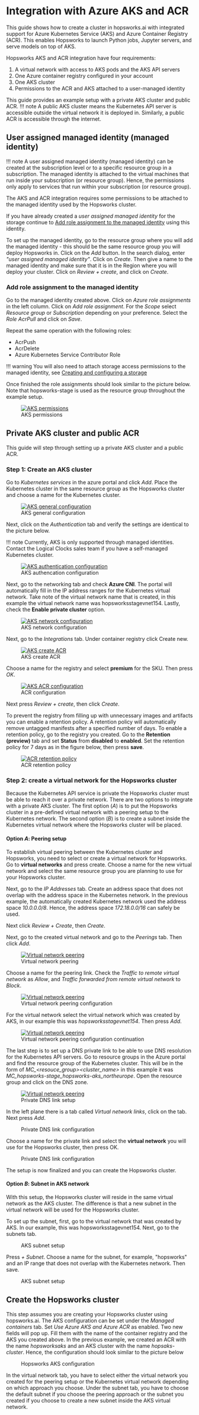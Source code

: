 # Integration with Azure AKS and ACR

This guide shows how to create a cluster in hopsworks.ai with integrated support for Azure Kubernetes Service (AKS) and Azure Container Registry (ACR). This enables Hopsworks to launch Python jobs, Jupyter servers, and serve models on top of AKS.

Hopsworks AKS and ACR integration have four requirements:

1. A virtual network with access to AKS pods and the AKS API servers 
2. One Azure container registry configured in your account
3. One AKS cluster
4. Permissions to the ACR and AKS attached to a user-managed identity

This guide provides an example setup with a private AKS cluster and public ACR.
!!! note
    A public AKS cluster means the Kubernetes API server is accessible outside the virtual network it is deployed in. Similarly, a public ACR is accessible through the internet.


## User assigned managed identity (managed identity)

!!! note
    A user assigned managed identity (managed identity) can be created at the subscription level or to a specific resource group in a subscription. The managed identity is attached to the virtual machines that run inside your subscription (or resource group). Hence, the permissions only apply to services that run within your subscription (or resource group). 

The AKS and ACR integration requires some permissions to be attached to the managed identity used by the Hopsworks cluster. 

If you have already created a *user assigned managed identity* for the storage continue to [Add role assignment to the managed identity](#add-role-assignment-to-the-managed-identity) using this identity.

To set up the managed identity, go to the resource group where you will add the managed identity - this should be the same resource group you will deploy Hopsworks in. Click on the *Add* button. In the search dialog, enter *"user assigned managed identity"*.  Click on *Create*. Then give a name to the managed identity and make sure that it is in the Region where you will deploy your cluster. Click on *Review + create*, and click on *Create*.

### Add role assignment to the managed identity

Go to the managed identity created above. Click on *Azure role assignments* in the left column. Click on *Add role assignment*. For the *Scope* select *Resource group* or *Subscription* depending on your preference. Select the *Role* *AcrPull* and click on *Save*.

Repeat the same operation with the following roles:
* AcrPush
* AcrDelete
* Azure Kubernetes Service Contributor Role

!!! warning
    You will also need to attach storage access permissions to the managed identity, see [Creating and configuring a storage](getting_started.md#step-2-creating-and-configuring-a-storage)

Once finished the role assignments should look similar to the picture below. Note that hopsworks-stage is used as the resource group throughout the example setup.

<p align="center">
  <figure>
    <a  href="../../../assets/images/hopsworksai/azure/aks-permissions.png">
      <img src="../../../assets/images/hopsworksai/azure/aks-permissions.png" alt="AKS permissions">
    </a>
    <figcaption>AKS permissions</figcaption>
  </figure>
</p>

## Private AKS cluster and public ACR

This guide will step through setting up a private AKS cluster and a public ACR. 

### Step 1: Create an AKS cluster
Go to *Kubernetes services* in the azure portal and click *Add*. Place the Kubernetes cluster in the same resource group as the Hopsworks cluster and choose a name for the Kubernetes cluster.

<p align="center">
  <figure>
    <a  href="../../../assets/images/hopsworksai/azure/aks-base.png">
      <img src="../../../assets/images/hopsworksai/azure/aks-base.png" alt="AKS general configuration">
    </a>
    <figcaption>AKS general configuration</figcaption>
  </figure>
</p>

Next, click on the *Authentication* tab and verify the settings are identical to the picture below.

!!! note
    Currently, AKS is only supported through managed identities. Contact the Logical Clocks sales team if you have a self-managed Kubernetes cluster.

<p align="center">
  <figure>
    <a  href="../../../assets/images/hopsworksai/azure/aks-authentication.png">
      <img src="../../../assets/images/hopsworksai/azure/aks-authentication.png" alt="AKS authentication configuration">
    </a>
    <figcaption>AKS authencation configuration</figcaption>
  </figure>
</p>

Next, go to the networking tab and check **Azure CNI**. The portal will automatically fill in the IP address ranges for the Kubernetes virtual network. Take note of the virtual network name that is created, in this example the virtual network name was hopsworksstagevnet154. Lastly, check the **Enable private cluster** option. 

<p align="center">
  <figure>
    <a  href="../../../assets/images/hopsworksai/azure/aks-network.png">
      <img src="../../../assets/images/hopsworksai/azure/aks-network.png" alt="AKS network configuration">
    </a>
    <figcaption>AKS network configuration</figcaption>
  </figure>
</p>

Next, go to the *Integrations* tab. Under container registry click Create new. 

<p align="center">
  <figure>
    <a  href="../../../assets/images/hopsworksai/azure/aks-acr-create.png">
      <img src="../../../assets/images/hopsworksai/azure/aks-acr-create.png" alt="AKS create ACR">
    </a>
    <figcaption>AKS create ACR</figcaption>
  </figure>
</p>

Choose a name for the registry and select **premium** for the SKU. Then press *OK*. 

<p align="center">
  <figure>
    <a  href="../../../assets/images/hopsworksai/azure/aks-acr.png">
      <img src="../../../assets/images/hopsworksai/azure/aks-acr.png" alt="AKS ACR configuration">
    </a>
    <figcaption>ACR configuration</figcaption>
  </figure>
</p>

Next press *Review + create*, then click *Create*.

To prevent the registry from filling up with unnecessary images and artifacts you can enable a retention policy. A retention policy will automatically remove untagged manifests after a specified number of days. To enable a retention policy, go to the registry you created. Go to the **Retention (preview)** tab and set **Status** from **disabled** to **enabled**. Set the retention policy for 7 days as in the figure below, then press **save**.
<p align="center">
  <figure>
    <a  href="../../../assets/images/hopsworksai/azure/acr-retention.png">
      <img src="../../../assets/images/hopsworksai/azure/acr-retention.png" alt="ACR retention policy">
    </a>
    <figcaption>ACR retention policy</figcaption>
  </figure>
</p>

### Step 2: create a virtual network for the Hopsworks cluster

Because the Kubernetes API service is private the Hopsworks cluster must be able to reach it over a private network. There are two options to integrate with a private AKS cluster. The first option (*A*) is to put the Hopsworks cluster in a pre-defined virtual network with a peering setup to the Kubernetes network. The second option (*B*) is to create a subnet inside the Kubernetes virtual network where the Hopsworks cluster will be placed.

#### Option *A*: Peering setup

To establish virtual peering between the Kubernetes cluster and Hopsworks, you need to select or create a virtual network for Hopsworks. Go to **virtual networks** and press create.
Choose a name for the new virtual network and select the same resource group you are planning to use for your Hopsworks cluster.

Next, go to the *IP Addresses* tab. Create an address space that does not overlap with the address space in the Kubernetes network. In the previous example, the automatically created Kubernetes network used the address space *10.0.0.0/8*. Hence, the address space *172.18.0.0/16* can safely be used.

Next click *Review + Create*, then *Create*.

Next, go to the created virtual network and go to the *Peerings* tab. Then click *Add*. 

<p align="center">
  <figure>
    <a  href="../../../assets/images/hopsworksai/azure/aks-peering.png">
      <img src="../../../assets/images/hopsworksai/azure/aks-peering.png" alt="Virtual network peering">
    </a>
    <figcaption>Virtual network peering</figcaption>
  </figure>
</p>

Choose a name for the peering link. Check the *Traffic to remote virtual network* as *Allow*, and *Traffic forwarded from remote virtual network* to *Block*.

<p align="center">
  <figure>
    <a  href="../../../assets/images/hopsworksai/azure/aks-peering1.png">
      <img src="../../../assets/images/hopsworksai/azure/aks-peering1.png" alt="Virtual network peering">
    </a>
    <figcaption>Virtual network peering configuration</figcaption>
  </figure>
</p>

For the virtual network select the virtual network which was created by AKS, in our example this was *hopsworksstagevnet154*. Then press *Add*.

<p align="center">
  <figure>
    <a  href="../../../assets/images/hopsworksai/azure/aks-peering2.png">
      <img src="../../../assets/images/hopsworksai/azure/aks-peering2.png" alt="Virtual network peering">
    </a>
    <figcaption>Virtual network peering configuration continuation</figcaption>
  </figure>
</p>

The last step is to set up a DNS private link to be able to use DNS resolution for the Kubernetes API servers. Go to resource groups in the Azure portal and find the resource group of the Kubernetes cluster. This will be in the form of *MC_<resouce_group>_<cluster_name>_<region>* in this example it was *MC_hopsworks-stage_hopsworks-aks_northeurope*. Open the resource group and click on the DNS zone.

<p align="center">
  <figure>
    <a  href="../../../assets/images/hopsworksai/azure/aks-private-dns.png">
      <img src="../../../assets/images/hopsworksai/azure/aks-private-dns.png" alt="Virtual network peering">
    </a>
    <figcaption>Private DNS link setup</figcaption>
  </figure>
</p>

In the left plane there is a tab called *Virtual network links*, click on the tab. Next press *Add*.

<p align="center">
  <figure>
    <a  href="../../../assets/images/hopsworksai/azure/aks-vnet-link.png">
      <img src="../../../assets/images/hopsworksai/azure/aks-vnet-link.png" alt="">
    </a>
    <figcaption>Private DNS link configuration</figcaption>
  </figure>
</p>

Choose a name for the private link and select the **virtual network** you will use for the Hopsworks cluster, then press OK.

<p align="center">
  <figure>
    <a  href="../../../assets/images/hopsworksai/azure/aks-vnet-link-config.png">
      <img src="../../../assets/images/hopsworksai/azure/aks-vnet-link-config.png" alt="">
    </a>
    <figcaption>Private DNS link configuration</figcaption>
  </figure>
</p>

The setup is now finalized and you can create the Hopsworks cluster.

#### Option *B*: Subnet in AKS network

With this setup, the Hopsworks cluster will reside in the same virtual network as the AKS cluster. The difference is that a new subnet in the virtual network will be used for the Hopsworks cluster.

To set up the subnet, first, go to the virtual network that was created by AKS. In our example, this was hopsworksstagevnet154. Next, go to the subnets tab.

<p align="center">
  <figure>
    <a  href="../../../assets/images/hopsworksai/azure/aks-subnet.png">
      <img src="../../../assets/images/hopsworksai/azure/aks-subnet.png" alt="">
    </a>
    <figcaption>AKS subnet setup</figcaption>
  </figure>
</p>

Press *+ Subnet*. Choose a name for the subnet, for example, "hopsworks" and an IP range that does not overlap with the Kubernetes network. Then save.

<p align="center">
  <figure>
    <a  href="../../../assets/images/hopsworksai/azure/aks-subnet-config.png">
      <img src="../../../assets/images/hopsworksai/azure/aks-subnet-config.png" alt="">
    </a>
    <figcaption>AKS subnet setup</figcaption>
  </figure>
</p>

## Create the Hopsworks cluster

This step assumes you are creating your Hopsworks cluster using hopsworks.ai. The AKS configuration can be set under the *Managed containers* tab. Set *Use Azure AKS and Azure ACR* as enabled. Two new fields will pop up. Fill them with the name of the container registry and the AKS you created above. In the previous example, we created an ACR with the name *hopsworksaks* and an AKS cluster with the name *hopsaks-cluster*. Hence, the configuration should look similar to the picture below

<p align="center">
  <figure>
    <a  href="../../../assets/images/hopsworksai/azure/aks-hops-config.png">
      <img src="../../../assets/images/hopsworksai/azure/aks-hops-config.png" alt="">
    </a>
    <figcaption>Hopsworks AKS configuration</figcaption>
  </figure>
</p>

In the virtual network tab, you have to select either the virtual network you created for the peering setup or the Kubernetes virtual network depending on which approach you choose. Under the subnet tab, you have to choose the default subnet if you choose the peering approach or the subnet you created if you choose to create a new subnet inside the AKS virtual network.

